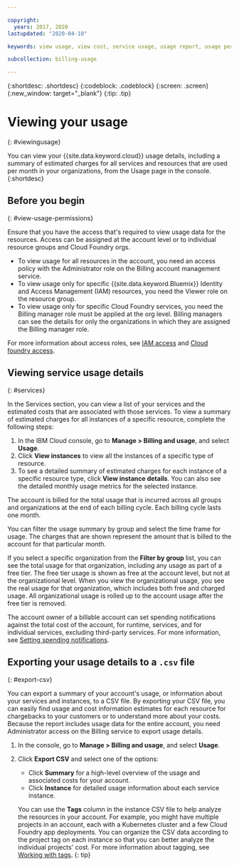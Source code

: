 ```yaml
---

copyright:
  years: 2017, 2020
lastupdated: "2020-04-10"

keywords: view usage, view cost, service usage, usage report, usage permissions, usage details

subcollection: billing-usage

---
```


{:shortdesc: .shortdesc}
{:codeblock: .codeblock}
{:screen: .screen}
{:new_window: target="_blank"}
{:tip: .tip}


# Viewing your usage
{: #viewingusage}

You can view your {{site.data.keyword.cloud}} usage details, including a summary of estimated charges for all services and resources that are used per month in your organizations, from the Usage page in the console.
{:shortdesc}

## Before you begin
{: #view-usage-permissions}

Ensure that you have the access that's required to view usage data for the resources. Access can be assigned at the account level or to individual resource groups and Cloud Foundry orgs.
* To view usage for all resources in the account, you need an access policy with the Administrator role on the Billing account management service. 
* To view usage only for specific {{site.data.keyword.Bluemix}} Identity and Access Management (IAM) resources, you need the Viewer role on the resource group.
* To view usage only for specific Cloud Foundry services, you need the Billing manager role must be applied at the org level. Billing managers can see the details for only the organizations in which they are assigned the Billing manager role.

For more information about access roles, see [IAM access](/docs/iam?topic=iam-userroles) and [Cloud foundry access](/docs/iam?topic=iam-cfaccess).

## Viewing service usage details
{: #services}

In the Services section, you can view a list of your services and the estimated costs that are associated with those services. To view a summary of estimated charges for all instances of a specific resource, complete the following steps:

1. In the IBM Cloud console, go to **Manage > Billing and usage**, and select **Usage**.
2. Click **View instances** to view all the instances of a specific type of resource.  
3. To see a detailed summary of estimated charges for each instance of a specific resource type, click **View instance details**. You can also see the detailed monthly usage metrics for the selected instance.

The account is billed for the total usage that is incurred across all groups and organizations at the end of each billing cycle. Each billing cycle lasts one month.

You can filter the usage summary by group and select the time frame for usage. The charges that are shown represent the amount that is billed to the account for that particular month.

If you select a specific organization from the **Filter by group** list, you can see the total usage for that organization, including any usage as part of a free tier. The free tier usage is shown as free at the account level, but not at the organizational level. When you view the organizational usage, you see the real usage for that organization, which includes both free and charged usage. All organizational usage is rolled up to the account usage after the free tier is removed.

The account owner of a billable account can set spending notifications against the total cost of the account, for runtime, services, and for individual services, excluding third-party services. For more information, see [Setting spending notifications](/docs/billing-usage?topic=billing-usage-spending).

## Exporting your usage details to a `.csv` file
{: #export-csv}

You can export a summary of your account's usage, or information about your services and instances, to a CSV file. By exporting your CSV file, you can easily find usage and cost information estimates for each resource for chargebacks to your customers or to understand more about your costs. Because the report includes usage data for the entire account, you need Administrator access on the Billing service to export usage details.

1. In the console, go to **Manage > Billing and usage**, and select **Usage**.
1. Click **Export CSV** and select one of the options:
   - Click **Summary** for a high-level overview of the usage and associated costs for your account.
   - Click **Instance** for detailed usage information about each service instance.

   You can use the **Tags** column in the instance CSV file to help analyze the resources in your account. For example, you might have multiple projects in an account, each with a Kubernetes cluster and a few Cloud Foundry app deployments. You can organize the CSV data according to the project tag on each instance so that you can better analyze the individual projects' cost. For more information about tagging, see [Working with tags](/docs/resources?topic=resources-tag).
   {: tip}
